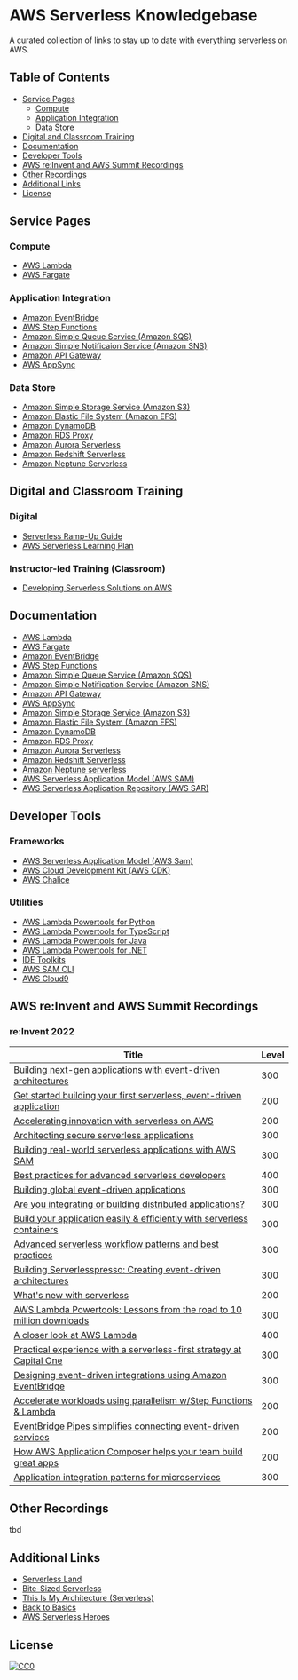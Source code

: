 # AWS Serverless Knowledgebase
A curated collection of links to stay up to date with everything serverless on AWS.

## Table of Contents
- [Service Pages](#service-pages)
  - [Compute](#compute)
  - [Application Integration](#application-integration)
  - [Data Store](#data-store)
- [Digital and Classroom Training](#digital-and-classroom-training)
- [Documentation](#documentation)
- [Developer Tools](#developer-tools)
- [AWS re:Invent and AWS Summit Recordings](#aws-reinvent-and-aws-summit-recordings)
- [Other Recordings](#other-recordings)
- [Additional Links](#additional-links)
- [License](#license)

## Service Pages
### Compute
- [AWS Lambda](https://aws.amazon.com/lambda/?c=ser&sec=srv)
- [AWS Fargate](https://aws.amazon.com/fargate/?c=ser&sec=srv)

### Application Integration
- [Amazon EventBridge](https://aws.amazon.com/eventbridge/?c=ser&sec=srv)
- [AWS Step Functions](https://aws.amazon.com/step-functions/?c=ser&sec=srv)
- [Amazon Simple Queue Service (Amazon SQS)](https://aws.amazon.com/sqs/?c=ser&sec=srv)
- [Amazon Simple Notificaion Service (Amazon SNS)](https://aws.amazon.com/sns/?c=ser&sec=srv)
- [Amazon API Gateway](https://aws.amazon.com/api-gateway/?c=ser&sec=srv)
- [AWS AppSync](https://aws.amazon.com/appsync/?c=ser&sec=srv)

###  Data Store
- [Amazon Simple Storage Service (Amazon S3)](https://aws.amazon.com/s3/?c=ser&sec=srv)
- [Amazon Elastic File System (Amazon EFS)](https://aws.amazon.com/efs/?c=ser&sec=srv)
- [Amazon DynamoDB](https://aws.amazon.com/dynamodb/?c=ser&sec=srv)
- [Amazon RDS Proxy](https://aws.amazon.com/rds/proxy/?c=ser&sec=srv)
- [Amazon Aurora Serverless](https://aws.amazon.com/rds/aurora/serverless/?c=ser&sec=srv)
- [Amazon Redshift Serverless](https://aws.amazon.com/redshift/redshift-serverless/)
- [Amazon Neptune Serverless](https://aws.amazon.com/neptune/serverless/)

## Digital and Classroom Training
### Digital
- [Serverless Ramp-Up Guide](https://d1.awsstatic.com/training-and-certification/ramp-up_guides/Ramp-Up_Guide_Serverless.pdf)
- [AWS Serverless Learning Plan](https://explore.skillbuilder.aws/learn/public/learning_plan/view/92/serverless-learning-plan?la=sec&sec=lp)

### Instructor-led Training (Classroom)
- [Developing Serverless Solutions on AWS](https://aws.amazon.com/training/classroom/developing-serverless-solutions-on-aws/?trk=ac88403c-f473-4368-b814-ed5310e42295&sc_channel=el)

## Documentation
- [AWS Lambda](https://docs.aws.amazon.com/lambda/)
- [AWS Fargate](https://docs.aws.amazon.com/AmazonECS/latest/developerguide/AWS_Fargate.html)
- [Amazon EventBridge](https://docs.aws.amazon.com/eventbridge)
- [AWS Step Functions](https://docs.aws.amazon.com/step-functions/)
- [Amazon Simple Queue Service (Amazon SQS)](https://docs.aws.amazon.com/sqs)
- [Amazon Simple Notification Service (Amazon SNS)](https://docs.aws.amazon.com/sns/)
- [Amazon API Gateway](https://docs.aws.amazon.com/apigateway)
- [AWS AppSync](https://docs.aws.amazon.com/appsync/)
- [Amazon Simple Storage Service (Amazon S3)](https://docs.aws.amazon.com/s3)
- [Amazon Elastic File System (Amazon EFS)](https://docs.aws.amazon.com/efs/)
- [Amazon DynamoDB](https://docs.aws.amazon.com/dynamodb)
- [Amazon RDS Proxy](https://docs.aws.amazon.com/AmazonRDS/latest/AuroraUserGuide/rds-proxy.html)
- [Amazon Aurora Serverless](https://docs.aws.amazon.com/AmazonRDS/latest/AuroraUserGuide/aurora-serverless-v2.html)
- [Amazon Redshift Serverless](https://docs.aws.amazon.com/redshift/latest/gsg/new-user-serverless.html)
- [Amazon Neptune serverless](https://docs.aws.amazon.com/neptune/latest/userguide/neptune-serverless.html)
- [AWS Serverless Application Model (AWS SAM)](https://docs.aws.amazon.com/serverless-application-model/?id=docs_gateway)
- [AWS Serverless Application Repository (AWS SAR)](https://docs.aws.amazon.com/serverlessrepo/)

## Developer Tools

### Frameworks
- [AWS Serverless Application Model (AWS Sam)](https://aws.amazon.com/serverless/sam/)
- [AWS Cloud Development Kit (AWS CDK)](https://aws.amazon.com/cdk/)
- [AWS Chalice](https://github.com/aws/chalice)

### Utilities
- [AWS Lambda Powertools for Python](https://github.com/awslabs/aws-lambda-powertools-python)
- [AWS Lambda Powertools for TypeScript ](https://github.com/awslabs/aws-lambda-powertools-typescript)
- [AWS Lambda Powertools for Java](https://github.com/awslabs/aws-lambda-powertools-java)
- [AWS Lambda Powertools for .NET](https://github.com/awslabs/aws-lambda-powertools-dotnet)
- [IDE Toolkits](https://aws.amazon.com/developer/tools/)
- [AWS SAM CLI](https://github.com/aws/aws-sam-cli)
- [AWS Cloud9](https://aws.amazon.com/cloud9/)

## AWS re:Invent and AWS Summit Recordings

### re:Invent 2022
| Title                                                                  | Level |
|------------------------------------------------------------------------|-------|
| [Building next-gen applications with event-driven architectures](https://youtu.be/SbL3a9YOW7s)         | 300   |
| [Get started building your first serverless, event-driven application](https://youtu.be/-WYBOuP1Y6E)   | 200   |
| [Accelerating innovation with serverless on AWS](https://youtu.be/7bY-YH70h8g)                         | 200   |
| [Architecting secure serverless applications](https://youtu.be/A8iHQjHv8nY)                            | 300   |
| [Building real-world serverless applications with AWS SAM](https://youtu.be/jZcS-XRt2Mo)               | 300   |
| [Best practices for advanced serverless developers](https://youtu.be/PiQ_eZFO2GU)                      | 400   |
| [Building global event-driven applications](https://youtu.be/NNTsOKuPlTQ)                              | 300   |
| [Are you integrating or building distributed applications?](https://youtu.be/Zrj7RD7G24Q)              | 300   |
| [Build your application easily & efficiently with serverless containers](https://youtu.be/MqPxzWqttJs) | 300   |
| [Advanced serverless workflow patterns and best practices](https://youtu.be/o6-7BAUWaqg)               | 300   |
| [Building Serverlesspresso: Creating event-driven architectures](https://youtu.be/qs0U0LdNkV0)         | 300   |
| [What's new with serverless](https://youtu.be/qHI8E92W9ZA)                                             | 200   |
| [AWS Lambda Powertools: Lessons from the road to 10 million downloads](https://youtu.be/dH2GP6Lydj8)   | 300   |
| [A closer look at AWS Lambda](https://youtu.be/0_jfH6qijVY)                                            | 400   |
| [Practical experience with a serverless-first strategy at Capital One](https://youtu.be/NZVNAEK6shc)   | 300   |
| [Designing event-driven integrations using Amazon EventBridge](https://youtu.be/W3Rh70jG-LM)           | 300   |
| [Accelerate workloads using parallelism w/Step Functions & Lambda](https://youtu.be/SG6_oy72hh4)       | 200   |
| [EventBridge Pipes simplifies connecting event-driven services](https://youtu.be/xXGXCOc3cBs)          | 200   |
| [How AWS Application Composer helps your team build great apps](https://youtu.be/txzU1Go9oxc)          | 200   |
| [Application integration patterns for microservices](https://youtu.be/GoBOivyE7PY)                     | 300   |

## Other Recordings
tbd

## Additional Links
- [Serverless Land](https://serverlessland.com/)
- [Bite-Sized Serverless](https://bitesizedserverless.com/)
- [This Is My Architecture (Serverless)](https://aws.amazon.com/architecture/this-is-my-architecture/?tma.sort-by=item.additionalFields.airDate&tma.sort-order=desc&awsf.category=categories%23serverless&awsf.industry=*all&awsf.language=language%23english&awsf.show=*all&awsf.format=*all&awsf.use-case=*all)
- [Back to Basics](https://aws.amazon.com/architecture/back-to-basics/?tma.sort-by=item.additionalFields.airDate&tma.sort-order=desc&awsf.categories=categories%23serverless&awsf.architectural-pattern=*all)
- [AWS Serverless Heroes](https://aws.amazon.com/developer/community/heroes/?community-heroes-all.sort-by=item.additionalFields.sortPosition&community-heroes-all.sort-order=asc&awsf.filter-hero-category=heroes%23serverless&awsf.filter-location=*all&awsf.filter-year=*all&awsf.filter-activity=*all)

## License
[![CC0](https://i.creativecommons.org/p/zero/1.0/88x31.png)](https://creativecommons.org/publicdomain/zero/1.0/)
